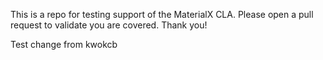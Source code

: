 This is a repo for testing support of the MaterialX CLA. Please open a pull request to validate you are covered. Thank you!

Test change from kwokcb
